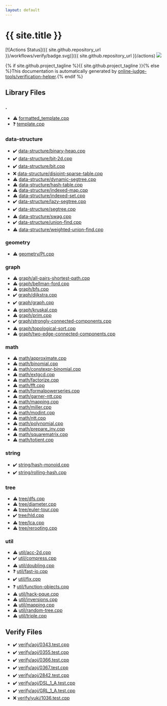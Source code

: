 ```yaml
---
layout: default
---
```


<!-- mathjax config similar to math.stackexchange -->
<script type="text/javascript" async
  src="https://cdnjs.cloudflare.com/ajax/libs/mathjax/2.7.5/MathJax.js?config=TeX-MML-AM_CHTML">
</script>
<script type="text/x-mathjax-config">
  MathJax.Hub.Config({
    TeX: { equationNumbers: { autoNumber: "AMS" }},
    tex2jax: {
      inlineMath: [ ['$','$'] ],
      processEscapes: true
    },
    "HTML-CSS": { matchFontHeight: false },
    displayAlign: "left",
    displayIndent: "2em"
  });
</script>

<script type="text/javascript" src="https://cdnjs.cloudflare.com/ajax/libs/jquery/3.4.1/jquery.min.js"></script>
<script src="https://cdn.jsdelivr.net/npm/jquery-balloon-js@1.1.2/jquery.balloon.min.js" integrity="sha256-ZEYs9VrgAeNuPvs15E39OsyOJaIkXEEt10fzxJ20+2I=" crossorigin="anonymous"></script>
<script type="text/javascript" src="assets/js/copy-button.js"></script>
<link rel="stylesheet" href="assets/css/copy-button.css" />


# {{ site.title }}

[![Actions Status]({{ site.github.repository_url }}/workflows/verify/badge.svg)]({{ site.github.repository_url }}/actions)
<a href="{{ site.github.repository_url }}"><img src="https://img.shields.io/github/last-commit/{{ site.github.owner_name }}/{{ site.github.repository_name }}" /></a>

{% if site.github.project_tagline %}{{ site.github.project_tagline }}{% else %}This documentation is automatically generated by <a href="https://github.com/online-judge-tools/verification-helper">online-judge-tools/verification-helper</a>.{% endif %}

## Library Files

<div id="5058f1af8388633f609cadb75a75dc9d"></div>

### .

* :warning: <a href="library/formatted_template.cpp.html">formatted_template.cpp</a>
* :question: <a href="library/template.cpp.html">template.cpp</a>


<div id="36397fe12f935090ad150c6ce0c258d4"></div>

### data-structure

* :heavy_check_mark: <a href="library/data-structure/binary-heap.cpp.html">data-structure/binary-heap.cpp</a>
* :heavy_check_mark: <a href="library/data-structure/bit-2d.cpp.html">data-structure/bit-2d.cpp</a>
* :heavy_check_mark: <a href="library/data-structure/bit.cpp.html">data-structure/bit.cpp</a>
* :x: <a href="library/data-structure/disjoint-sparse-table.cpp.html">data-structure/disjoint-sparse-table.cpp</a>
* :warning: <a href="library/data-structure/dynamic-segtree.cpp.html">data-structure/dynamic-segtree.cpp</a>
* :warning: <a href="library/data-structure/hash-table.cpp.html">data-structure/hash-table.cpp</a>
* :warning: <a href="library/data-structure/indexed-map.cpp.html">data-structure/indexed-map.cpp</a>
* :warning: <a href="library/data-structure/indexed-set.cpp.html">data-structure/indexed-set.cpp</a>
* :heavy_check_mark: <a href="library/data-structure/lazy-segtree.cpp.html">data-structure/lazy-segtree.cpp</a>
* :heavy_check_mark: <a href="library/data-structure/segtree.cpp.html">data-structure/segtree.cpp</a>
* :warning: <a href="library/data-structure/swag.cpp.html">data-structure/swag.cpp</a>
* :heavy_check_mark: <a href="library/data-structure/union-find.cpp.html">data-structure/union-find.cpp</a>
* :warning: <a href="library/data-structure/weighted-union-find.cpp.html">data-structure/weighted-union-find.cpp</a>


<div id="ed7daeb157cd9b31e53896ad3c771a26"></div>

### geometry

* :warning: <a href="library/geometry/Pt.cpp.html">geometry/Pt.cpp</a>


<div id="f8b0b924ebd7046dbfa85a856e4682c8"></div>

### graph

* :warning: <a href="library/graph/all-pairs-shortest-path.cpp.html">graph/all-pairs-shortest-path.cpp</a>
* :warning: <a href="library/graph/bellman-ford.cpp.html">graph/bellman-ford.cpp</a>
* :warning: <a href="library/graph/bfs.cpp.html">graph/bfs.cpp</a>
* :heavy_check_mark: <a href="library/graph/dijkstra.cpp.html">graph/dijkstra.cpp</a>
* :heavy_check_mark: <a href="library/graph/graph.cpp.html">graph/graph.cpp</a>
* :warning: <a href="library/graph/kruskal.cpp.html">graph/kruskal.cpp</a>
* :warning: <a href="library/graph/prim.cpp.html">graph/prim.cpp</a>
* :heavy_check_mark: <a href="library/graph/strongly-connected-components.cpp.html">graph/strongly-connected-components.cpp</a>
* :warning: <a href="library/graph/topological-sort.cpp.html">graph/topological-sort.cpp</a>
* :warning: <a href="library/graph/two-edge-connected-components.cpp.html">graph/two-edge-connected-components.cpp</a>


<div id="7e676e9e663beb40fd133f5ee24487c2"></div>

### math

* :warning: <a href="library/math/approximate.cpp.html">math/approximate.cpp</a>
* :warning: <a href="library/math/binomial.cpp.html">math/binomial.cpp</a>
* :warning: <a href="library/math/constexpr-binomial.cpp.html">math/constexpr-binomial.cpp</a>
* :warning: <a href="library/math/extgcd.cpp.html">math/extgcd.cpp</a>
* :warning: <a href="library/math/factorize.cpp.html">math/factorize.cpp</a>
* :warning: <a href="library/math/fft.cpp.html">math/fft.cpp</a>
* :warning: <a href="library/math/formalpowerseries.cpp.html">math/formalpowerseries.cpp</a>
* :warning: <a href="library/math/garner-ntt.cpp.html">math/garner-ntt.cpp</a>
* :warning: <a href="library/math/mapping.cpp.html">math/mapping.cpp</a>
* :warning: <a href="library/math/miller.cpp.html">math/miller.cpp</a>
* :warning: <a href="library/math/modint.cpp.html">math/modint.cpp</a>
* :warning: <a href="library/math/ntt.cpp.html">math/ntt.cpp</a>
* :warning: <a href="library/math/polynomial.cpp.html">math/polynomial.cpp</a>
* :warning: <a href="library/math/prepare_inv.cpp.html">math/prepare_inv.cpp</a>
* :warning: <a href="library/math/squarematrix.cpp.html">math/squarematrix.cpp</a>
* :warning: <a href="library/math/totient.cpp.html">math/totient.cpp</a>


<div id="b45cffe084dd3d20d928bee85e7b0f21"></div>

### string

* :heavy_check_mark: <a href="library/string/hash-monoid.cpp.html">string/hash-monoid.cpp</a>
* :heavy_check_mark: <a href="library/string/rolling-hash.cpp.html">string/rolling-hash.cpp</a>


<div id="c0af77cf8294ff93a5cdb2963ca9f038"></div>

### tree

* :warning: <a href="library/tree/dfs.cpp.html">tree/dfs.cpp</a>
* :warning: <a href="library/tree/diameter.cpp.html">tree/diameter.cpp</a>
* :warning: <a href="library/tree/euler-tour.cpp.html">tree/euler-tour.cpp</a>
* :heavy_check_mark: <a href="library/tree/hld.cpp.html">tree/hld.cpp</a>
* :warning: <a href="library/tree/lca.cpp.html">tree/lca.cpp</a>
* :warning: <a href="library/tree/rerooting.cpp.html">tree/rerooting.cpp</a>


<div id="05c7e24700502a079cdd88012b5a76d3"></div>

### util

* :warning: <a href="library/util/acc-2d.cpp.html">util/acc-2d.cpp</a>
* :heavy_check_mark: <a href="library/util/compress.cpp.html">util/compress.cpp</a>
* :warning: <a href="library/util/doubling.cpp.html">util/doubling.cpp</a>
* :question: <a href="library/util/fast-io.cpp.html">util/fast-io.cpp</a>
* :heavy_check_mark: <a href="library/util/fix.cpp.html">util/fix.cpp</a>
* :question: <a href="library/util/function-objects.cpp.html">util/function-objects.cpp</a>
* :warning: <a href="library/util/hack-pque.cpp.html">util/hack-pque.cpp</a>
* :warning: <a href="library/util/inversions.cpp.html">util/inversions.cpp</a>
* :warning: <a href="library/util/mapping.cpp.html">util/mapping.cpp</a>
* :warning: <a href="library/util/random-tree.cpp.html">util/random-tree.cpp</a>
* :warning: <a href="library/util/triple.cpp.html">util/triple.cpp</a>


## Verify Files

* :heavy_check_mark: <a href="verify/verify/aoj/0343.test.cpp.html">verify/aoj/0343.test.cpp</a>
* :heavy_check_mark: <a href="verify/verify/aoj/0355.test.cpp.html">verify/aoj/0355.test.cpp</a>
* :heavy_check_mark: <a href="verify/verify/aoj/0366.test.cpp.html">verify/aoj/0366.test.cpp</a>
* :heavy_check_mark: <a href="verify/verify/aoj/0367.test.cpp.html">verify/aoj/0367.test.cpp</a>
* :heavy_check_mark: <a href="verify/verify/aoj/2842.test.cpp.html">verify/aoj/2842.test.cpp</a>
* :heavy_check_mark: <a href="verify/verify/aoj/DSL_1_A.test.cpp.html">verify/aoj/DSL_1_A.test.cpp</a>
* :heavy_check_mark: <a href="verify/verify/aoj/GRL_1_A.test.cpp.html">verify/aoj/GRL_1_A.test.cpp</a>
* :x: <a href="verify/verify/yuki/1036.test.cpp.html">verify/yuki/1036.test.cpp</a>


